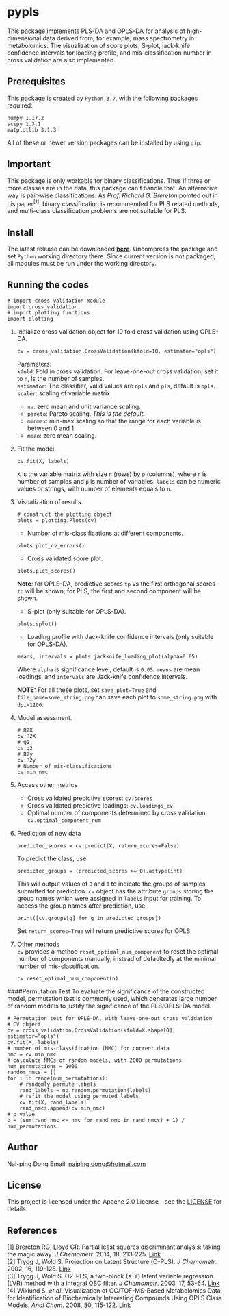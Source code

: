 # pypls
This package implements PLS-DA and OPLS-DA for analysis of
high-dimensional data derived from, for example, mass spectrometry
in metabolomics. The visualization of score plots, S-plot, jack-knife
confidence intervals for loading profile, and mis-classification number
in cross validation are also implemented.
## Prerequisites
This package is created by ```Python 3.7```, with the following packages
required:
```
numpy 1.17.2
scipy 1.3.1
matplotlib 3.1.3
```
All of these or newer version packages can be installed by using ``pip``.
## Important
This package is only workable for binary classifications. Thus if three or
more classes are in the data, this package can't handle that. An alternative
way is pair-wise classifications. As *Prof. Richard G. Brereton*
pointed out in his paper<sup>[1]</sup>, binary classification is recommended for PLS
related methods, and multi-class classification problems are not suitable
for PLS. 
## Install
The latest release can be downloaded
[**here**](https://github.com/DongElkan/pypls/releases).
Uncompress the package and set `Python` working directory there.
Since current version is not packaged, all modules must be run
under the working directory.
## Running the codes
```
# import cross validation module
import cross_validation
# import plotting functions
import plotting
``` 
1. Initialize cross validation object for 10 fold cross validation using
OPLS-DA.
    ```
    cv = cross_validation.CrossValidation(kfold=10, estimator="opls")
    ```
    Parameters:  
    `kfold`: Fold in cross validation. For leave-one-out cross validation,
    set it to `n`, is the number of samples.  
    `estimator`: The classifier, valid values are `opls` and `pls`, default is `opls`.  
    `scaler`: scaling of variable matrix.    
     * `uv`: zero mean and unit variance scaling.  
     * `pareto`: Pareto scaling. *This is the default.*  
     * `minmax`: min-max scaling so that the range for each variable is
     between 0 and 1.  
     * `mean`: zero mean scaling.  
2. Fit the model.
   ```
   cv.fit(X, labels)
   ```
   `X` is the variable matrix with size `n` (rows) by `p` (columns), where
   `n` is number of samples and `p` is number of variables.
   `labels` can be numeric values or strings, with number of
   elements equals to `n`.
3. Visualization of results.
    ```
    # construct the plotting object
    plots = plotting.Plots(cv)
    ```
    * Number of mis-classifications at different components.
    ```
    plots.plot_cv_errors()
    ```
    * Cross validated score plot.
    ```
    plots.plot_scores()
    ```
    **Note**: for OPLS-DA, predictive scores `tp` vs the first orthogonal
    scores `to` will be shown; for PLS, the first and second component will
    be shown.
    * S-plot (only suitable for OPLS-DA).
    ```
    plots.splot()
    ```
    * Loading profile with Jack-knife confidence intervals (only suitable for OPLS-DA).
    ```
    means, intervals = plots.jackknife_loading_plot(alpha=0.05)
    ```
    Where `alpha` is significance level, default is `0.05`.
    `means` are mean loadings, and `intervals` are
    Jack-knife confidence intervals.  
   
    **NOTE:** For all these plots, set `save_plot=True` and `file_name=some_string.png`
can save each plot to `some_string.png` with `dpi=1200`.
4. Model assessment.
    ```
    # R2X
    cv.R2X
    # Q2
    cv.q2
    # R2y
    cv.R2y
    # Number of mis-classifications
    cv.min_nmc
    ```
5. Access other metrics
    * Cross validated predictive scores: `cv.scores`
    * Cross validated predictive loadings: `cv.loadings_cv`
    * Optimal number of components determined by cross
    validation: `cv.optimal_component_num`
6. Prediction of new data
    ```
    predicted_scores = cv.predict(X, return_scores=False)
    ```
    To predict the class, use
    ```
    predicted_groups = (predicted_scores >= 0).astype(int)
    ```
    This will output values of `0` and `1` to indicate the
    groups of samples submitted for prediction. `cv` object
    has the attribute `groups` storing the group names which
    were assigned in `labels` input for training. To access the
    group names after prediction, use
    ```
    print([cv.groups[g] for g in predicted_groups])
    ```
    Set `return_scores=True` will return predictive scores for OPLS.
7. Other methods  
    `cv` provides a method `reset_optimal_num_component` to reset
    the optimal number of components manually, instead of defaultedly
    at the minimal number of mis-classification.
    ```
    cv.reset_optimal_num_component(n)
    ```

####Permutation Test
To evaluate the significance of the constructed model, permutation test
is commonly used, which generates large number of random models to justify
the significance of the PLS/OPLS-DA model.
```
# Permutation test for OPLS-DA, with leave-one-out cross validation
# CV object
cv = cross_validation.CrossValidation(kfold=X.shape[0], estimator="opls")
cv.fit(X, labels)
# number of mis-classification (NMC) for current data
nmc = cv.min_nmc
# calculate NMCs of random models, with 2000 permutations
num_permutations = 2000
random_nmcs = []
for i in range(num_permutations):
    # randomly permute labels
    rand_labels = np.random.permutation(labels)
    # refit the model using permuted labels
    cv.fit(X, rand_labels)
    rand_nmcs.append(cv.min_nmc)
# p value
p = (sum(rand_nmc <= nmc for rand_nmc in rand_nmcs) + 1) / num_permutations
```

## Author
Nai-ping Dong
Email: naiping.dong@hotmail.com

## License
This project is licensed under the Apache 2.0 License - see the [LICENSE](https://github.com/DongElkan/pypls/blob/master/LICENSE) for details.

## References
[1] Brereton RG, Lloyd GR. Partial least squares discriminant analysis:
taking the magic away. *J Chemometr*. 2014, 18, 213-225.
[Link](https://onlinelibrary.wiley.com/doi/abs/10.1002/cem.2609)  
[2] Trygg J, Wold S. Projection on Latent Structure (O-PLS). *J
Chemometr*. 2002, 16, 119-128.
[Link](https://onlinelibrary.wiley.com/doi/abs/10.1002/cem.695)   
[3] Trygg J, Wold S. O2-PLS, a two-block (X-Y) latent variable regression
(LVR) method with a integral OSC filter. *J Chemometr*. 2003, 17, 53-64.
[Link](https://onlinelibrary.wiley.com/doi/abs/10.1002/cem.775)  
[4] Wiklund S, *et al*. Visualization of GC/TOF-MS-Based Metabolomics
Data for Identification of Biochemically Interesting Compounds Using
OPLS Class Models. *Anal Chem*. 2008, 80, 115-122.
[Link](https://pubs.acs.org/doi/abs/10.1021/ac0713510)
